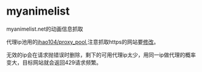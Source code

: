 # myanimelist
myanimelist.net的动画信息抓取

代理ip池用的[jhao104/proxy_pool](https://github.com/jhao104/proxy_pool),注意抓取https的网站要[修改](https://github.com/jhao104/proxy_pool/issues/156)。

无效的ip会在请求抛错误时删除，剩下的可用代理ip太少，用同一ip做代理的概率变大，目标网站就会返回429请求频繁。